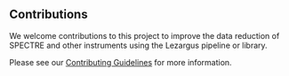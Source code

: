 ## Contributions

We welcome contributions to this project to improve the data reduction of 
SPECTRE and other instruments using the Lezargus pipeline or library.

Please see our [Contributing Guidelines](https://psmd-iberutaru.github.io/Lezargus/build/html/technical/contributing.html) 
for more information.